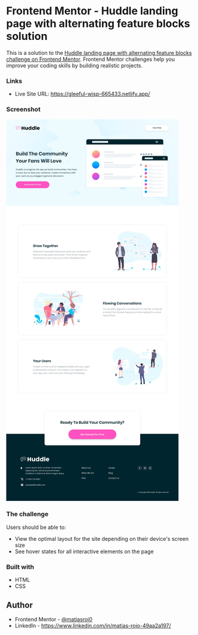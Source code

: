 # Frontend Mentor - Huddle landing page with alternating feature blocks solution

This is a solution to the [Huddle landing page with alternating feature blocks challenge on Frontend Mentor](https://www.frontendmentor.io/challenges/huddle-landing-page-with-alternating-feature-blocks-5ca5f5981e82137ec91a5100). Frontend Mentor challenges help you improve your coding skills by building realistic projects. 

### Links

- Live Site URL: https://gleeful-wisp-665433.netlify.app/

### Screenshot

![](./design/desktop-design.jpg)

### The challenge

Users should be able to:

- View the optimal layout for the site depending on their device's screen size
- See hover states for all interactive elements on the page

### Built with

- HTML
- CSS

## Author

- Frontend Mentor - [@matiasroj0](https://www.frontendmentor.io/profile/matiasroj0)
- LinkedIn - https://www.linkedin.com/in/matias-rojo-49aa2a197/
